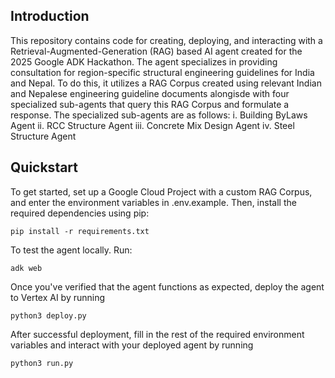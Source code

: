 ## Introduction

This repository contains code for creating, deploying, and interacting with a Retrieval-Augmented-Generation (RAG) based AI agent created for the 2025 Google ADK Hackathon. The agent specializes in providing consultation for region-specific structural engineering guidelines for India and Nepal. To do this, it utilizes a RAG Corpus created using relevant Indian and Nepalese engineering guideline documents alongisde with four specialized sub-agents that query this RAG Corpus and formulate a response. The specialized sub-agents are as follows:
i. Building ByLaws Agent
ii. RCC Structure Agent
iii. Concrete Mix Design Agent
iv. Steel Structure Agent

## Quickstart
To get started, set up a Google Cloud Project with a custom RAG Corpus, and enter the environment variables in .env.example. Then, install the required dependencies using pip:
```
pip install -r requirements.txt
```
To test the agent locally. Run:
```
adk web
```
Once you've verified that the agent functions as expected, deploy the agent to Vertex AI by running
```
python3 deploy.py
```
After successful deployment, fill in the rest of the required environment variables and interact with your deployed agent by running
```
python3 run.py
```
